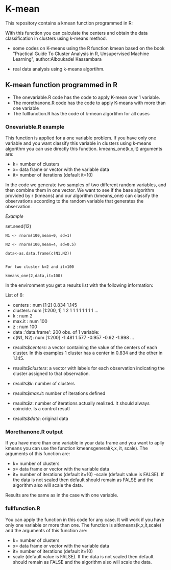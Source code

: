 # K-mean

This repository contains a kmean function programmed in R:

With this function you can calculate the centers and obtain the data classification in clusters using k-means method. 

- some codes on K-means using the R function kmean based on the book  "Practical Guide To Cluster Analysis in R, Unsupervised Machine Learning",  author:Alboukadel Kassambara  

- real data analysis using k-means algortihm.


## K-mean function programmed in R

- The onevariable.R code has the code to apply K-mean over 1 variable. 
- The morethanone.R code has the code to apply  K-means with more than one variable
- The fullfunction.R has the code of k-mean algortihm for all cases





### Onevariable.R example 

This function is applied for a one variable problem. If you have only one variable and you want classify this variable in clusters using k-means algorithm you can use directly this function. 
kmeans_one(k,x,it) arguments are:
- k= number of clusters 
- x= data frame or vector with the variable data
- it= number of iterations (default it=10)


In the code we generate two samples of two different random variables, and then combine them in one vector. We want to see if the base algorithm provided by r (kmeans) and our algorithm (kmeans_one) can classify the observations according to the random variable that generates the observation. 

*Example*

set.seed(12)

	N1 <- rnorm(100,mean=0, sd=1) 
	
	N2 <- rnorm(100,mean=4, sd=0.5)
	
  	data<-as.data.frame(c(N1,N2))
  

	For two cluster k=2 and it=100

	kmeans_one(2,data,it=100)

In the environment you get a results list with the following information:

List of 6:
 * centers : num [1:2] 0.834 1.145 
 * clusters: num [1:200, 1] 1 2 1 1 1 1 1 1 1 1 ...
 * k       : num 2
 * max.it  : num 100
 * z       : num 100
 * data    :'data.frame':	200 obs. of  1 variable:
 * c(N1, N2): num [1:200] -1.481 1.577 -0.957 -0.92 -1.998 ...

- *results$centers:* a vector containing the value of the centers of each cluster. In this examples 1 cluster has a center in 0.834 and the other in 1.145.

- *results$clusters*: a vector with labels for each observation indicating the cluster assigned to that observation. 
- *results$k*: number of clusters
- *results$max.it*: number of iterations defined
- *results$z*: number of iterations actually realized. It should always coincide. Is a control resutl
- *results$data*: original data



### Morethanone.R output

If you have more than one variable in your data frame and you want to aplly kmeans you can use the function kmeansgeneral(k,x, it, scale). The arguments of this function are:
- k= number of clusters 
- x= data frame or vector with the variable data
- it= number of iterations (default it=10)
-scale (default value is FALSE). If the data is not scaled then default should remain as FALSE and the algorithm also will scale the data. 

Results are the same as in the case with one variable. 

### fullfunction.R 
 You can apply the function in this code for any case. It will work if you have only one variable or more than one. 
 The function is altkmeans(k,x,it,scale) and the arguments  of this function are:
- k= number of clusters 
- x= data frame or vector with the variable data
- it= number of iterations (default it=10)
- scale (default value is FALSE). If the data is not scaled then default should remain as FALSE and the algorithm also will scale the data. 



